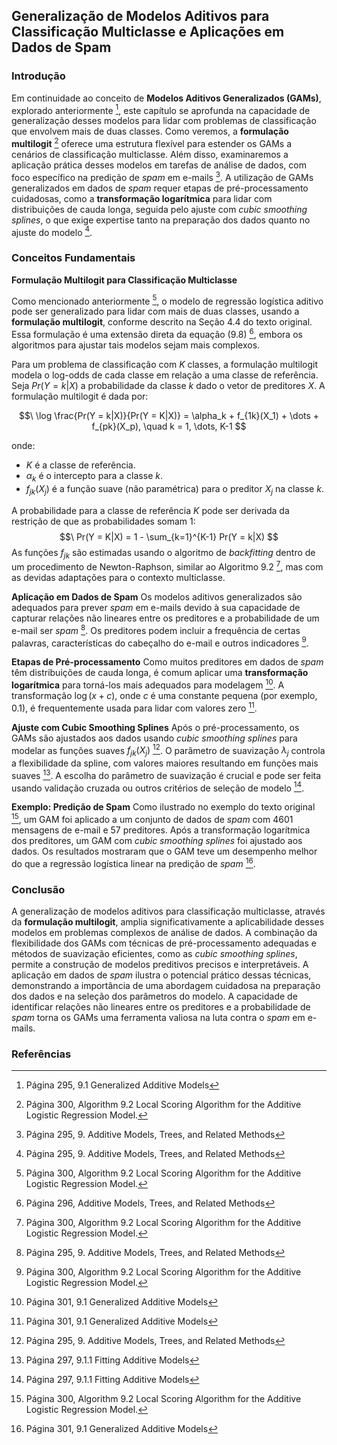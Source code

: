 ## Generalização de Modelos Aditivos para Classificação Multiclasse e Aplicações em Dados de Spam

### Introdução
Em continuidade ao conceito de **Modelos Aditivos Generalizados (GAMs)**, explorado anteriormente [^2], este capítulo se aprofunda na capacidade de generalização desses modelos para lidar com problemas de classificação que envolvem mais de duas classes. Como veremos, a **formulação multilogit** [^300] oferece uma estrutura flexível para estender os GAMs a cenários de classificação multiclasse. Além disso, examinaremos a aplicação prática desses modelos em tarefas de análise de dados, com foco específico na predição de *spam* em e-mails [^1]. A utilização de GAMs generalizados em dados de *spam* requer etapas de pré-processamento cuidadosas, como a **transformação logarítmica** para lidar com distribuições de cauda longa, seguida pelo ajuste com *cubic smoothing splines*, o que exige expertise tanto na preparação dos dados quanto no ajuste do modelo [^1].

### Conceitos Fundamentais

**Formulação Multilogit para Classificação Multiclasse**

Como mencionado anteriormente [^300], o modelo de regressão logística aditivo pode ser generalizado para lidar com mais de duas classes, usando a **formulação multilogit**, conforme descrito na Seção 4.4 do texto original. Essa formulação é uma extensão direta da equação (9.8) [^5], embora os algoritmos para ajustar tais modelos sejam mais complexos.

Para um problema de classificação com $K$ classes, a formulação multilogit modela o log-odds de cada classe em relação a uma classe de referência. Seja $Pr(Y = k|X)$ a probabilidade da classe $k$ dado o vetor de preditores $X$. A formulação multilogit é dada por:

$$\
\log \frac{Pr(Y = k|X)}{Pr(Y = K|X)} = \alpha_k + f_{1k}(X_1) + \dots + f_{pk}(X_p), \quad k = 1, \dots, K-1
$$

onde:

*   $K$ é a classe de referência.
*   $\alpha_k$ é o intercepto para a classe $k$.
*   $f_{jk}(X_j)$ é a função suave (não paramétrica) para o preditor $X_j$ na classe $k$.

A probabilidade para a classe de referência $K$ pode ser derivada da restrição de que as probabilidades somam 1:
$$\
Pr(Y = K|X) = 1 - \sum_{k=1}^{K-1} Pr(Y = k|X)
$$
As funções $f_{jk}$ são estimadas usando o algoritmo de *backfitting* dentro de um procedimento de Newton-Raphson, similar ao Algoritmo 9.2 [^6], mas com as devidas adaptações para o contexto multiclasse.

**Aplicação em Dados de Spam**
Os modelos aditivos generalizados são adequados para prever *spam* em e-mails devido à sua capacidade de capturar relações não lineares entre os preditores e a probabilidade de um e-mail ser *spam* [^1]. Os preditores podem incluir a frequência de certas palavras, características do cabeçalho do e-mail e outros indicadores [^6].

**Etapas de Pré-processamento**
Como muitos preditores em dados de *spam* têm distribuições de cauda longa, é comum aplicar uma **transformação logarítmica** para torná-los mais adequados para modelagem [^7]. A transformação $\log(x + c)$, onde $c$ é uma constante pequena (por exemplo, 0.1), é frequentemente usada para lidar com valores zero [^7].

**Ajuste com Cubic Smoothing Splines**
Após o pré-processamento, os GAMs são ajustados aos dados usando *cubic smoothing splines* para modelar as funções suaves $f_{jk}(X_j)$ [^1]. O parâmetro de suavização $\lambda_j$ controla a flexibilidade da spline, com valores maiores resultando em funções mais suaves [^3]. A escolha do parâmetro de suavização é crucial e pode ser feita usando validação cruzada ou outros critérios de seleção de modelo [^3].

**Exemplo: Predição de Spam**
Como ilustrado no exemplo do texto original [^6], um GAM foi aplicado a um conjunto de dados de *spam* com 4601 mensagens de e-mail e 57 preditores. Após a transformação logarítmica dos preditores, um GAM com *cubic smoothing splines* foi ajustado aos dados. Os resultados mostraram que o GAM teve um desempenho melhor do que a regressão logística linear na predição de *spam* [^7].

### Conclusão

A generalização de modelos aditivos para classificação multiclasse, através da **formulação multilogit**, amplia significativamente a aplicabilidade desses modelos em problemas complexos de análise de dados. A combinação da flexibilidade dos GAMs com técnicas de pré-processamento adequadas e métodos de suavização eficientes, como as *cubic smoothing splines*, permite a construção de modelos preditivos precisos e interpretáveis. A aplicação em dados de *spam* ilustra o potencial prático dessas técnicas, demonstrando a importância de uma abordagem cuidadosa na preparação dos dados e na seleção dos parâmetros do modelo. A capacidade de identificar relações não lineares entre os preditores e a probabilidade de *spam* torna os GAMs uma ferramenta valiosa na luta contra o *spam* em e-mails. <!-- END -->

### Referências
[^1]: Página 295, 9. Additive Models, Trees, and Related Methods
[^2]: Página 295, 9.1 Generalized Additive Models
[^3]: Página 297, 9.1.1 Fitting Additive Models
[^5]: Página 296, Additive Models, Trees, and Related Methods
[^6]: Página 300, Algorithm 9.2 Local Scoring Algorithm for the Additive Logistic Regression Model.
[^7]: Página 301, 9.1 Generalized Additive Models
[^300]: Página 300, Algorithm 9.2 Local Scoring Algorithm for the Additive Logistic Regression Model.
<!-- END -->